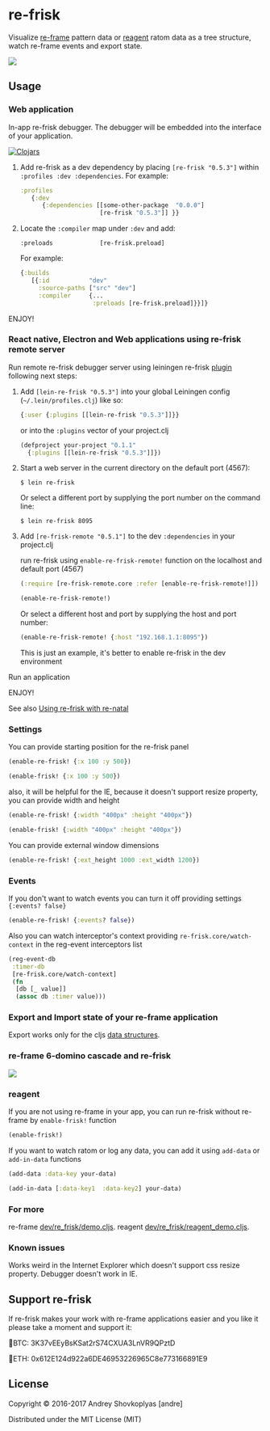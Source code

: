 # re-frisk

Visualize [re-frame](https://github.com/Day8/re-frame) pattern data or [reagent](https://reagent-project.github.io) ratom data as a tree structure, watch re-frame events and export state.

<img src="img/re-frisk.png">

## Usage

### Web application

In-app re-frisk debugger. The debugger will be embedded into the interface of your application.
 
[![Clojars](https://img.shields.io/clojars/v/re-frisk.svg)](https://clojars.org/re-frisk)
 
1. Add re-frisk as a dev dependency by placing `[re-frisk "0.5.3"]` within `:profiles :dev :dependencies`. For example:
   
     ```cljs
     :profiles
        {:dev
           {:dependencies [[some-other-package  "0.0.0"]
                           [re-frisk "0.5.3"]] }}
     ```

2. Locate the `:compiler` map under `:dev` and add:
   
     `:preloads             [re-frisk.preload]`

    For example:
    
      ```cljs
      {:builds
         [{:id           "dev"
           :source-paths ["src" "dev"]
           :compiler     {...
                          :preloads [re-frisk.preload]}}]}
      ```
      
ENJOY!

### React native, Electron and Web applications using re-frisk remote server 

Run remote re-frisk debugger server using leiningen re-frisk [plugin](https://github.com/flexsurfer/lein-re-frisk) following next steps:

1. Add `[lein-re-frisk "0.5.3"]` into your global Leiningen config (`~/.lein/profiles.clj`) like so:

    ```cljs
    {:user {:plugins [[lein-re-frisk "0.5.3"]]}}
    ```
    
    or into the `:plugins` vector of your project.clj
    
    ```cljs
    (defproject your-project "0.1.1"
      {:plugins [[lein-re-frisk "0.5.3"]]})
    ```

2. Start a web server in the current directory on the default port (4567):

    `$ lein re-frisk`

    Or select a different port by supplying the port number on the command line:

    `$ lein re-frisk 8095`


3. Add `[re-frisk-remote "0.5.1"]` to the dev `:dependencies` in your project.clj
                                
    run re-frisk using `enable-re-frisk-remote!` function on the localhost and default port (4567)
    
    ```cljs
    (:require [re-frisk-remote.core :refer [enable-re-frisk-remote!]])
    
    (enable-re-frisk-remote!)
    ```
    
    Or select a different host and port by supplying the host and port number:
    
    ```cljs
    (enable-re-frisk-remote! {:host "192.168.1.1:8095"})
    ```
    
    This is just an example, it's better to enable re-frisk in the dev environment

Run an application

ENJOY!

See also [Using re-frisk with re-natal](https://github.com/flexsurfer/re-frisk/wiki/Using-re-frisk-with-re-natal)

### Settings

You can provide starting position for the re-frisk panel

```cljs
(enable-re-frisk! {:x 100 :y 500})

(enable-frisk! {:x 100 :y 500})
```

also, it will be helpful for the IE, because it doesn't support resize property, you can provide width and height

```cljs
(enable-re-frisk! {:width "400px" :height "400px"})

(enable-frisk! {:width "400px" :height "400px"})
```

You can provide external window dimensions

```cljs
(enable-re-frisk! {:ext_height 1000 :ext_width 1200})
```

### Events

If you don't want to watch events you can turn it off providing settings `{:events? false}`

```cljs
(enable-re-frisk! {:events? false})
```

Also you can watch interceptor's context providing `re-frisk.core/watch-context` in the reg-event interceptors list

```cljs
(reg-event-db
 :timer-db
 [re-frisk.core/watch-context]
 (fn
  [db [_ value]]
  (assoc db :timer value)))
```

### Export and Import state of your re-frame application

Export works only for the cljs [data structures](https://github.com/cognitect/transit-cljs#default-type-mapping).


### re-frame 6-domino cascade and re-frisk

[<img src="https://docs.google.com/drawings/d/1ptKAIPfb_gtwwSqYmt-JGTkwPVm_6LeWjjm-FcWznBs/pub?w=1786&amp;h=916">](
https://docs.google.com/drawings/d/1ptKAIPfb_gtwwSqYmt-JGTkwPVm_6LeWjjm-FcWznBs/edit?usp=sharing)


### reagent
If you are not using re-frame in your app, you can run re-frisk without re-frame by `enable-frisk!` function

```cljs
(enable-frisk!)
```

If you want to watch ratom or log any data, you can add it using `add-data` or `add-in-data` functions

```cljs
(add-data :data-key your-data)

(add-in-data [:data-key1  :data-key2] your-data)
```


### For more

re-frame [dev/re_frisk/demo.cljs](https://github.com/flexsurfer/re-frisk/blob/master/dev/re_frisk/demo.cljs).
reagent [dev/re_frisk/reagent_demo.cljs](https://github.com/flexsurfer/re-frisk/blob/master/dev/re_frisk/reagent_demo.cljs).

### Known issues

Works weird in the Internet Explorer which doesn't support css resize property.
Debugger doesn't work in IE.

## Support re-frisk

If re-frisk makes your work with re-frame applications easier and you like it please take a moment and support it:

💎BTC: 3K37vEEyBsKSat2rS74CXUA3LnVR9QPztD

💎ETH: 0x612E124d922a6DE46953226965C8e773166891E9

## License

Copyright © 2016-2017 Andrey Shovkoplyas [andre]

Distributed under the MIT License (MIT)
